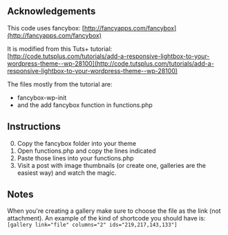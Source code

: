 ## Acknowledgements
This code uses fancybox: [http://fancyapps.com/fancybox](http://fancyapps.com/fancybox)

It is modified from this Tuts+ tutorial: [http://code.tutsplus.com/tutorials/add-a-responsive-lightbox-to-your-wordpress-theme--wp-28100](http://code.tutsplus.com/tutorials/add-a-responsive-lightbox-to-your-wordpress-theme--wp-28100)

The files mostly from the tutorial are:

* fancybox-wp-init
* and the add fancybox function in functions.php

## Instructions

0. Copy the fancybox folder into your theme
1. Open functions.php and copy the lines indicated
2. Paste those lines into your functions.php
3. Visit a post with image thumbnails (or create one, galleries are the easiest way) and watch the magic.

## Notes
When you're creating a gallery make sure to choose the file as the link (not attachment). An example of the kind of shortcode you should have is:
`[gallery link="file" columns="2" ids="219,217,143,133"]`




